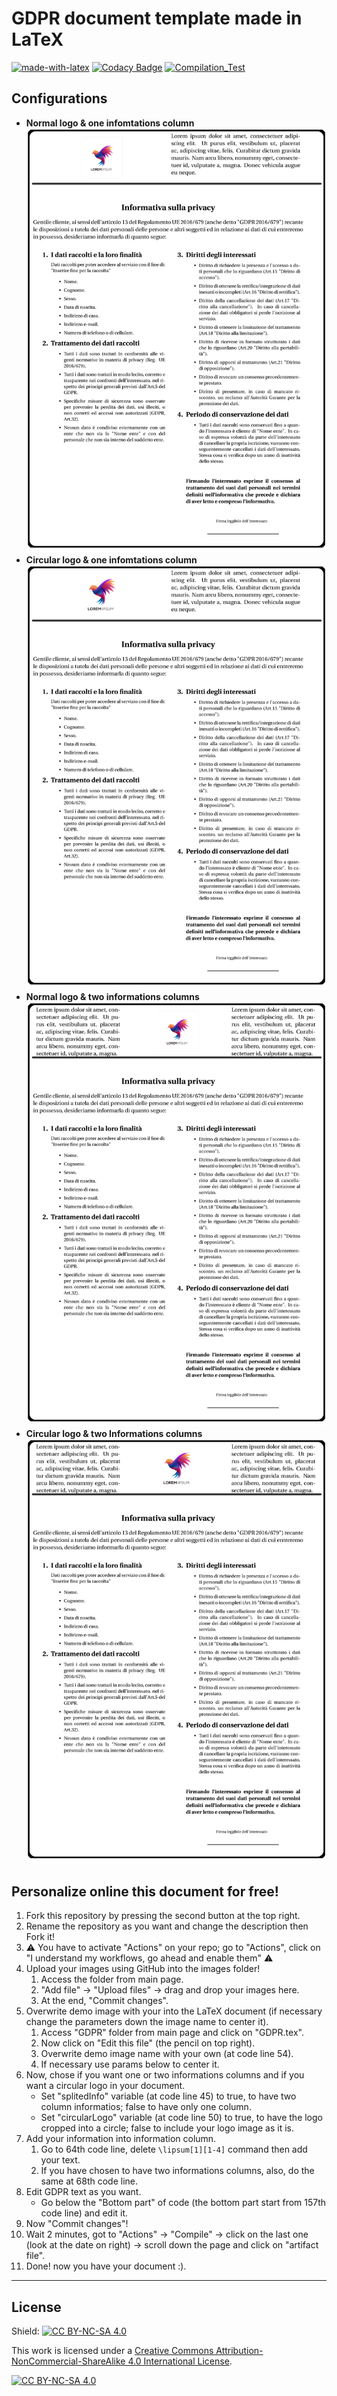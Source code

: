 # GDPR document template made in LaTeX

[![made-with-latex](https://img.shields.io/badge/Made%20with-LaTeX-1f425f.svg)](https://www.latex-project.org/)
[![Codacy Badge](https://app.codacy.com/project/badge/Grade/f8d1c683d77048e29b3c8ffa7aa178c7)](https://app.codacy.com/gh/R0mb0/GDPR_template/dashboard?utm_source=gh&utm_medium=referral&utm_content=&utm_campaign=Badge_grade)
[![Compilation_Test](https://github.com/R0mb0/GDPR_template/actions/workflows/Compilation_Test.yml/badge.svg)](https://github.com/R0mb0/GDPR_template/actions/workflows/Compilation_Test.yml)

## Configurations

- **Normal logo & one infomtations column**
    ![1](https://github.com/R0mb0/GDPR_template/blob/main/ReadMe_Images/One_informations_column_%26_normal_logo.png)
- **Circular logo & one infomtations column**
    ![2](https://github.com/R0mb0/GDPR_template/blob/main/ReadMe_Images/One_informations_column_%26_circular_logo.png)
- **Normal logo & two informations columns**
    ![3](https://github.com/R0mb0/GDPR_template/blob/main/ReadMe_Images/Two_informations_columns_%26_normal_logo.png)
- **Circular logo & two Informations columns**
    ![4](https://github.com/R0mb0/GDPR_template/blob/main/ReadMe_Images/Two_informations_columns_%26_circular_logo.png)

## Personalize online this document for free!

1. Fork this repository by pressing the second button at the top right.
2. Rename the repository as you want and change the description then Fork it!
3. ⚠️ You have to activate "Actions" on your repo; go to "Actions", click on
 "I understand my workflows, go ahead and enable them" ⚠️
4. Upload your images using GitHub into the images folder!
    1. Access the folder from main page.
    2. "Add file" -> "Upload files" -> drag and drop your images here.
    3. At the end, "Commit changes".
5. Overwrite demo image with your into the LaTeX document (if necessary change
 the parameters down the image name to center it).
    1. Access "GDPR" folder from main page and click on "GDPR.tex".
    2. Now click on "Edit this file" (the pencil on top right).
    3. Overwrite demo image name with your own (at code line 54).
    4. If necessary use params below to center it.
6. Now, chose if you want one or two informations columns and if you want a
 circular logo in your document.
    - Set "splitedInfo" variable (at code line 45) to true, to have two column
 informatios; false to have only one column.
    - Set "circularLogo" variable (at code line 50) to true, to have the logo
 cropped into a circle; false to include your logo image as it is.
7. Add your information into information column.
    1. Go to 64th code line, delete ```\lipsum[1][1-4]``` command then add your text.
    2. If you have chosen to have two informations columns, also, do the same at
 68th code line.
8. Edit GDPR text as you want.
    - Go below the "Bottom part" of code (the bottom part start from 157th code line)
       and edit it.
9. Now "Commit changes"!
10. Wait 2 minutes, got to "Actions" -> "Compile" -> click on the last one (look at
 the date on right) -> scroll down the page and click on "artifact file".
11. Done! now you have your document :).

---

## License

Shield: [![CC BY-NC-SA 4.0][cc-by-nc-sa-shield]][cc-by-nc-sa]

This work is licensed under a
[Creative Commons Attribution-NonCommercial-ShareAlike 4.0 International License][cc-by-nc-sa].

[![CC BY-NC-SA 4.0][cc-by-nc-sa-image]][cc-by-nc-sa]

[cc-by-nc-sa]: http://creativecommons.org/licenses/by-nc-sa/4.0/
[cc-by-nc-sa-image]: https://licensebuttons.net/l/by-nc-sa/4.0/88x31.png
[cc-by-nc-sa-shield]: https://img.shields.io/badge/License-CC%20BY--NC--SA%204.0-lightgrey.svg
